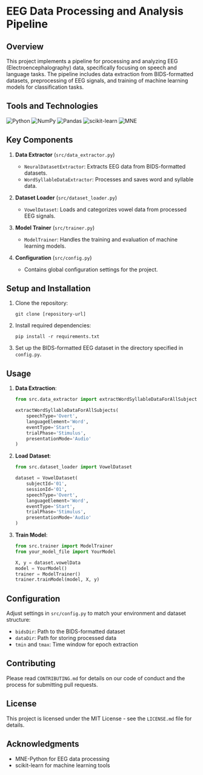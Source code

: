 # EEG Data Processing and Analysis Pipeline

## Overview

This project implements a pipeline for processing and analyzing EEG (Electroencephalography) data, specifically focusing on speech and language tasks. The pipeline includes data extraction from BIDS-formatted datasets, preprocessing of EEG signals, and training of machine learning models for classification tasks.

## Tools and Technologies

![Python](https://img.shields.io/badge/python-3670A0?style=for-the-badge&logo=python&logoColor=ffdd54)
![NumPy](https://img.shields.io/badge/numpy-%23013243.svg?style=for-the-badge&logo=numpy&logoColor=white)
![Pandas](https://img.shields.io/badge/pandas-%23150458.svg?style=for-the-badge&logo=pandas&logoColor=white)
![scikit-learn](https://img.shields.io/badge/scikit--learn-%23F7931E.svg?style=for-the-badge&logo=scikit-learn&logoColor=white)
![MNE](https://img.shields.io/badge/MNE-Python-blue?style=for-the-badge)

## Key Components

1. **Data Extractor** (`src/data_extractor.py`)
   - `NeuralDatasetExtractor`: Extracts EEG data from BIDS-formatted datasets.
   - `WordSyllableDataExtractor`: Processes and saves word and syllable data.

2. **Dataset Loader** (`src/dataset_loader.py`)
   - `VowelDataset`: Loads and categorizes vowel data from processed EEG signals.

3. **Model Trainer** (`src/trainer.py`)
   - `ModelTrainer`: Handles the training and evaluation of machine learning models.

4. **Configuration** (`src/config.py`)
   - Contains global configuration settings for the project.

## Setup and Installation

1. Clone the repository:
   ```
   git clone [repository-url]
   ```

2. Install required dependencies:
   ```
   pip install -r requirements.txt
   ```

3. Set up the BIDS-formatted EEG dataset in the directory specified in `config.py`.

## Usage

1. **Data Extraction**:
   ```python
   from src.data_extractor import extractWordSyllableDataForAllSubjects

   extractWordSyllableDataForAllSubjects(
       speechType='Overt',
       languageElement='Word',
       eventType='Start',
       trialPhase='Stimulus',
       presentationMode='Audio'
   )
   ```

2. **Load Dataset**:
   ```python
   from src.dataset_loader import VowelDataset

   dataset = VowelDataset(
       subjectId='01',
       sessionId='01',
       speechType='Overt',
       languageElement='Word',
       eventType='Start',
       trialPhase='Stimulus',
       presentationMode='Audio'
   )
   ```

3. **Train Model**:
   ```python
   from src.trainer import ModelTrainer
   from your_model_file import YourModel

   X, y = dataset.vowelData
   model = YourModel()
   trainer = ModelTrainer()
   trainer.trainModel(model, X, y)
   ```

## Configuration

Adjust settings in `src/config.py` to match your environment and dataset structure:

- `bidsDir`: Path to the BIDS-formatted dataset
- `dataDir`: Path for storing processed data
- `tmin` and `tmax`: Time window for epoch extraction

## Contributing

Please read `CONTRIBUTING.md` for details on our code of conduct and the process for submitting pull requests.

## License

This project is licensed under the MIT License - see the `LICENSE.md` file for details.

## Acknowledgments

- MNE-Python for EEG data processing
- scikit-learn for machine learning tools